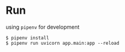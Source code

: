 # Run

using `pipenv` for development

    $ pipenv install
    $ pipenv run uvicorn app.main:app --reload
